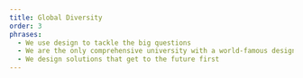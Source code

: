```yaml
---
title: Global Diversity
order: 3
phrases:
  - We use design to tackle the big questions
  - We are the only comprehensive university with a world-famous design school, Parsons, at its core
  - We design solutions that get to the future first
---
```

